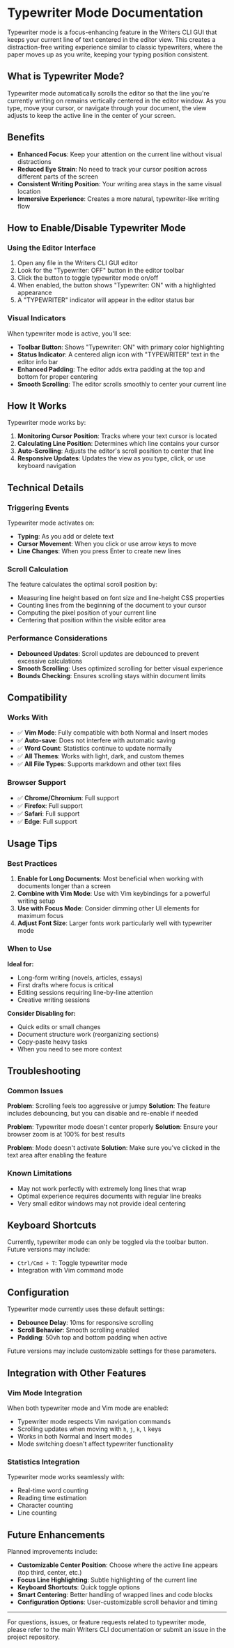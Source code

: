 # Typewriter Mode Documentation

Typewriter mode is a focus-enhancing feature in the Writers CLI GUI that keeps your current line of text centered in the editor view. This creates a distraction-free writing experience similar to classic typewriters, where the paper moves up as you write, keeping your typing position consistent.

## What is Typewriter Mode?

Typewriter mode automatically scrolls the editor so that the line you're currently writing on remains vertically centered in the editor window. As you type, move your cursor, or navigate through your document, the view adjusts to keep the active line in the center of your screen.

## Benefits

- **Enhanced Focus**: Keep your attention on the current line without visual distractions
- **Reduced Eye Strain**: No need to track your cursor position across different parts of the screen
- **Consistent Writing Position**: Your writing area stays in the same visual location
- **Immersive Experience**: Creates a more natural, typewriter-like writing flow

## How to Enable/Disable Typewriter Mode

### Using the Editor Interface

1. Open any file in the Writers CLI GUI editor
2. Look for the "Typewriter: OFF" button in the editor toolbar
3. Click the button to toggle typewriter mode on/off
4. When enabled, the button shows "Typewriter: ON" with a highlighted appearance
5. A "TYPEWRITER" indicator will appear in the editor status bar

### Visual Indicators

When typewriter mode is active, you'll see:
- **Toolbar Button**: Shows "Typewriter: ON" with primary color highlighting
- **Status Indicator**: A centered align icon with "TYPEWRITER" text in the editor info bar
- **Enhanced Padding**: The editor adds extra padding at the top and bottom for proper centering
- **Smooth Scrolling**: The editor scrolls smoothly to center your current line

## How It Works

Typewriter mode works by:

1. **Monitoring Cursor Position**: Tracks where your text cursor is located
2. **Calculating Line Position**: Determines which line contains your cursor
3. **Auto-Scrolling**: Adjusts the editor's scroll position to center that line
4. **Responsive Updates**: Updates the view as you type, click, or use keyboard navigation

## Technical Details

### Triggering Events

Typewriter mode activates on:
- **Typing**: As you add or delete text
- **Cursor Movement**: When you click or use arrow keys to move
- **Line Changes**: When you press Enter to create new lines

### Scroll Calculation

The feature calculates the optimal scroll position by:
- Measuring line height based on font size and line-height CSS properties
- Counting lines from the beginning of the document to your cursor
- Computing the pixel position of your current line
- Centering that position within the visible editor area

### Performance Considerations

- **Debounced Updates**: Scroll updates are debounced to prevent excessive calculations
- **Smooth Scrolling**: Uses optimized scrolling for better visual experience
- **Bounds Checking**: Ensures scrolling stays within document limits

## Compatibility

### Works With

- ✅ **Vim Mode**: Fully compatible with both Normal and Insert modes
- ✅ **Auto-save**: Does not interfere with automatic saving
- ✅ **Word Count**: Statistics continue to update normally
- ✅ **All Themes**: Works with light, dark, and custom themes
- ✅ **All File Types**: Supports markdown and other text files

### Browser Support

- ✅ **Chrome/Chromium**: Full support
- ✅ **Firefox**: Full support  
- ✅ **Safari**: Full support
- ✅ **Edge**: Full support

## Usage Tips

### Best Practices

1. **Enable for Long Documents**: Most beneficial when working with documents longer than a screen
2. **Combine with Vim Mode**: Use with Vim keybindings for a powerful writing setup
3. **Use with Focus Mode**: Consider dimming other UI elements for maximum focus
4. **Adjust Font Size**: Larger fonts work particularly well with typewriter mode

### When to Use

**Ideal for:**
- Long-form writing (novels, articles, essays)
- First drafts where focus is critical
- Editing sessions requiring line-by-line attention
- Creative writing sessions

**Consider Disabling for:**
- Quick edits or small changes
- Document structure work (reorganizing sections)
- Copy-paste heavy tasks
- When you need to see more context

## Troubleshooting

### Common Issues

**Problem**: Scrolling feels too aggressive or jumpy
**Solution**: The feature includes debouncing, but you can disable and re-enable if needed

**Problem**: Typewriter mode doesn't center properly
**Solution**: Ensure your browser zoom is at 100% for best results

**Problem**: Mode doesn't activate
**Solution**: Make sure you've clicked in the text area after enabling the feature

### Known Limitations

- May not work perfectly with extremely long lines that wrap
- Optimal experience requires documents with regular line breaks
- Very small editor windows may not provide ideal centering

## Keyboard Shortcuts

Currently, typewriter mode can only be toggled via the toolbar button. Future versions may include:
- `Ctrl/Cmd + T`: Toggle typewriter mode
- Integration with Vim command mode

## Configuration

Typewriter mode currently uses these default settings:
- **Debounce Delay**: 10ms for responsive scrolling
- **Scroll Behavior**: Smooth scrolling enabled
- **Padding**: 50vh top and bottom padding when active

Future versions may include customizable settings for these parameters.

## Integration with Other Features

### Vim Mode Integration

When both typewriter mode and Vim mode are enabled:
- Typewriter mode respects Vim navigation commands
- Scrolling updates when moving with `h`, `j`, `k`, `l` keys
- Works in both Normal and Insert modes
- Mode switching doesn't affect typewriter functionality

### Statistics Integration

Typewriter mode works seamlessly with:
- Real-time word counting
- Reading time estimation  
- Character counting
- Line counting

## Future Enhancements

Planned improvements include:
- **Customizable Center Position**: Choose where the active line appears (top third, center, etc.)
- **Focus Line Highlighting**: Subtle highlighting of the current line
- **Keyboard Shortcuts**: Quick toggle options
- **Smart Centering**: Better handling of wrapped lines and code blocks
- **Configuration Options**: User-customizable scroll behavior and timing

---

For questions, issues, or feature requests related to typewriter mode, please refer to the main Writers CLI documentation or submit an issue in the project repository.